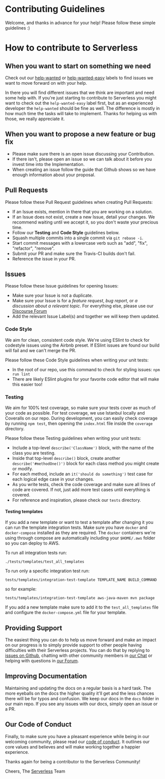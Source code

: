 # Contributing Guidelines

Welcome, and thanks in advance for your help!  Please follow these simple guidelines :)

# How to contribute to Serverless

## When you want to start on something we need

Check out our [help-wanted](https://github.com/serverless/serverless/labels/help-wanted) or [help-wanted-easy](https://github.com/serverless/serverless/labels/help-wanted-easy) labels to find issues we want to move forward on with your help.

In there you will find different issues that we think are important and need some help with. If you're just starting to contribute to Serverless you might want to check out the `help-wanted-easy` label first, but as an experienced developer the `help-wanted` should be fine as well. The difference is mostly in how much time the tasks will take to implement. Thanks for helping us with those, we really appreciate it.

## When you want to propose a new feature or bug fix
* Please make sure there is an open issue discussing your Contribution.
* If there isn't, please open an issue so we can talk about it before you invest time into the Implementation.
* When creating an issue follow the guide that Github shows so we have enough information about your proposal.

## Pull Requests
Please follow these Pull Request guidelines when creating Pull Requests:
* If an Issue exists, mention in there that you are working on a solution.
* If an Issue does not exist, create a new Issue, detail your changes.  We recommend waiting until we accept it, so you don't waste your precious time.
* Follow our **Testing** and **Code Style** guidelines below.
* Squash multiple commits into a single commit via `git rebase -i`.
* Start commit messages with a lowercase verb such as "add", "fix", "refactor", "remove".
* Submit your PR and make sure the Travis-CI builds don't fail.
* Reference the issue in your PR.

## Issues
Please follow these Issue guidelines for opening Issues:
* Make sure your Issue is not a duplicate.
* Make sure your Issue is for a *feature request*, *bug report*, or *a discussion about a relevant topic*.  For everything else, please use our [Discourse Forum](http://forum.serverless.com)
* Add the relevant Issue Label(s) and together we will keep them updated.

### Code Style
We aim for clean, consistent code style.  We're using ESlint to check for codestyle issues using the Airbnb preset. If ESlint issues are found our build will fail and we can't merge the PR.

Please follow these Code Style guidelines when writing your unit tests:
* In the root of our repo, use this command to check for styling issues: `npm run lint`
* There are likely ESlint plugins for your favorite code editor that will make this easier too!

### Testing
We aim for 100% test coverage, so make sure your tests cover as much of your code as possible.  For test coverage, we use Istanbul locally and Coveralls on our repo.  During development, you can easily check coverage by running `npm test`, then opening the `index.html` file inside the `coverage` directory.

Please follow these Testing guidelines when writing your unit tests:
*  Include a top-level `describe('ClassName')` block, with the name of the class you are testing.
*  Inside that top-level `describe()` block, create another `describe('#methodOne()')` block for each class method you might create or modify.
*  For each method, include an `it('should do something')` test case for each logical edge case in your changes.
*  As you write tests, check the code coverage and make sure all lines of code are covered.  If not, just add more test cases until everything is covered.
*  For reference and inspiration, please check our `tests` directory.

#### Testing templates
If you add a new template or want to test a template after changing it you can run the template integration tests. Make sure you have `docker` and `docker-compose` installed as they are required. The `docker` containers we're using through compose are automatically including your `$HOME/.aws` folder so you can deploy to AWS.

To run all integration tests run:

```
./tests/templates/test_all_templates
```

To run only a specific integration test run:

```
tests/templates/integration-test-template TEMPLATE_NAME BUILD_COMMAND
```

so for example:

```
tests/templates/integration-test-template aws-java-maven mvn package
```

If you add a new template make sure to add it to the `test_all_templates` file and configure the `docker-compose.yml` file for your template.


## Providing Support
The easiest thing you can do to help us move forward and make an impact on our progress is to simply provide support to other people having difficulties with their Serverless projects. You can do that by replying to [issues on Github](https://github.com/serverless/serverless/issues), chatting with other community members in [our Chat](http://chat.serverless.com) or helping with questions in [our Forum](http://forum.serverless.com).

## Improving Documentation
Maintaining and updating the docs on a regular basis is a hard task. The more eyeballs on the docs the higher quality it'll get and the less chances there will be for typos and confusion. We keep our docs in the `docs` folder in our main repo. If you see any issues with our docs, simply open an issue or a PR.

## Our Code of Conduct
Finally, to make sure you have a pleasant experience while being in our welcoming community, please read our [code of conduct](code_of_conduct.md). It outlines our core values and believes and will make working together a happier experience.

Thanks again for being a contributor to the Serverless Community!

Cheers,
The [Serverless](http://www.serverless.com) Team
